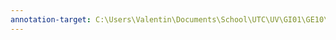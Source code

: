 ```yaml
---
annotation-target: C:\Users\Valentin\Documents\School\UTC\UV\GI01\GE10\GE10 - TD1 - ENONCÉ - Comptabilité nationale - 290818.pdf
---
```




